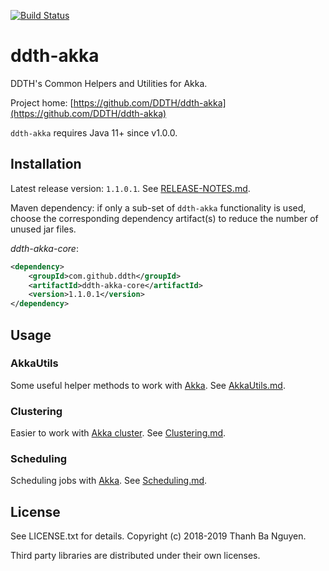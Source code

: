 [![Build Status](https://travis-ci.org/DDTH/ddth-akka.svg?branch=master)](https://travis-ci.org/DDTH/ddth-akka)

# ddth-akka

DDTH's Common Helpers and Utilities for Akka.

Project home: [https://github.com/DDTH/ddth-akka](https://github.com/DDTH/ddth-akka)

`ddth-akka` requires Java 11+ since v1.0.0.

## Installation

Latest release version: `1.1.0.1`. See [RELEASE-NOTES.md](RELEASE-NOTES.md).

Maven dependency: if only a sub-set of `ddth-akka` functionality is used, choose the corresponding
dependency artifact(s) to reduce the number of unused jar files.

*ddth-akka-core*:

```xml
<dependency>
    <groupId>com.github.ddth</groupId>
    <artifactId>ddth-akka-core</artifactId>
    <version>1.1.0.1</version>
</dependency>
```

## Usage

### AkkaUtils

Some useful helper methods to work with [Akka](https://akka.io). See [AkkaUtils.md](AkkaUtils.md).


### Clustering

Easier to work with [Akka cluster](https://doc.akka.io/docs/akka/2.5/index-cluster.html). See [Clustering.md](Clustering.md).


### Scheduling

Scheduling jobs with [Akka](https://akka.io). See [Scheduling.md](Scheduling.md).


## License

See LICENSE.txt for details. Copyright (c) 2018-2019 Thanh Ba Nguyen.

Third party libraries are distributed under their own licenses.
